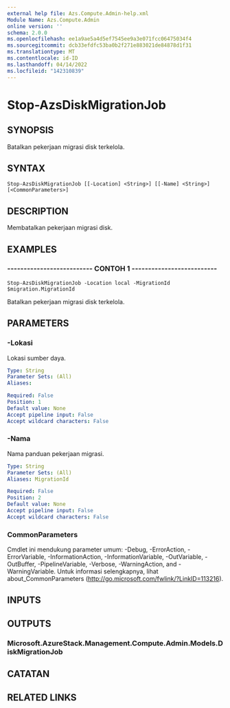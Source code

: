 ```yaml
---
external help file: Azs.Compute.Admin-help.xml
Module Name: Azs.Compute.Admin
online version: ''
schema: 2.0.0
ms.openlocfilehash: ee1a9ae5a4d5ef7545ee9a3e071fcc06475034f4
ms.sourcegitcommit: dcb33efdfc53ba0b2f271e883021de84878d1f31
ms.translationtype: MT
ms.contentlocale: id-ID
ms.lasthandoff: 04/14/2022
ms.locfileid: "142310839"
---
```

# Stop-AzsDiskMigrationJob

## SYNOPSIS
Batalkan pekerjaan migrasi disk terkelola.

## SYNTAX

```
Stop-AzsDiskMigrationJob [[-Location] <String>] [[-Name] <String>] [<CommonParameters>]
```

## DESCRIPTION
Membatalkan pekerjaan migrasi disk.

## EXAMPLES

### -------------------------- CONTOH 1 --------------------------
```
Stop-AzsDiskMigrationJob -Location local -MigrationId $migration.MigrationId
```

Batalkan pekerjaan migrasi disk terkelola.

## PARAMETERS

### -Lokasi
Lokasi sumber daya.

```yaml
Type: String
Parameter Sets: (All)
Aliases: 

Required: False
Position: 1
Default value: None
Accept pipeline input: False
Accept wildcard characters: False
```

### -Nama
Nama panduan pekerjaan migrasi.

```yaml
Type: String
Parameter Sets: (All)
Aliases: MigrationId

Required: False
Position: 2
Default value: None
Accept pipeline input: False
Accept wildcard characters: False
```

### CommonParameters
Cmdlet ini mendukung parameter umum: -Debug, -ErrorAction, -ErrorVariable, -InformationAction, -InformationVariable, -OutVariable, -OutBuffer, -PipelineVariable, -Verbose, -WarningAction, and -WarningVariable. Untuk informasi selengkapnya, lihat about_CommonParameters (http://go.microsoft.com/fwlink/?LinkID=113216).

## INPUTS

## OUTPUTS

### Microsoft.AzureStack.Management.Compute.Admin.Models.DiskMigrationJob

## CATATAN

## RELATED LINKS

